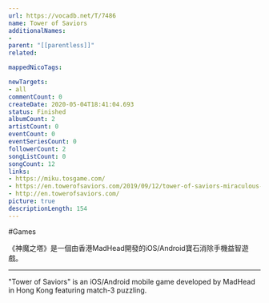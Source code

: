 ```yaml
---
url: https://vocadb.net/T/7486
name: Tower of Saviors
additionalNames: 
- 
parent: "[[parentless]]"
related:

mappedNicoTags:

newTargets:
- all
commentCount: 0
createDate: 2020-05-04T18:41:04.693
status: Finished
albumCount: 2
artistCount: 0
eventCount: 0
eventSeriesCount: 0
followerCount: 2
songListCount: 0
songCount: 12
links: 
- https://miku.tosgame.com/
- https://en.towerofsaviors.com/2019/09/12/tower-of-saviors-miraculous-singers-into-the-realm-new-diamond-seal-of-virtual-singers/
- http://en.towerofsaviors.com/
picture: true
descriptionLength: 154
---
```


#Games

《神魔之塔》是一個由香港MadHead開發的iOS/Android寶石消除手機益智遊戲。

---

"Tower of Saviors" is an iOS/Android mobile game developed by MadHead in Hong Kong featuring match-3 puzzling.